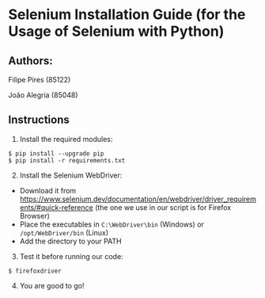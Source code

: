 # Selenium Installation Guide (for the Usage of Selenium with Python)

## Authors:

Filipe Pires (85122)

João Alegria (85048)

## Instructions

1. Install the required modules:

```
$ pip install --upgrade pip
$ pip install -r requirements.txt
```

2. Install the Selenium WebDriver:

- Download it from https://www.selenium.dev/documentation/en/webdriver/driver_requirements/#quick-reference (the one we use in our script is for Firefox Browser)
- Place the executables in `C:\WebDriver\bin` (Windows) or `/opt/WebDriver/bin` (Linux)
- Add the directory to your PATH

3. Test it before running our code:

```
$ firefoxdriver
```

4. You are good to go!
